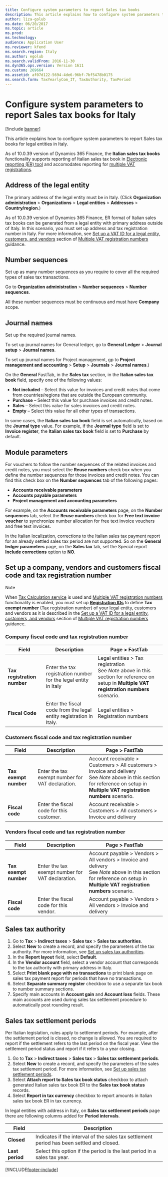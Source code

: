 ```yaml
---
title: Configure system parameters to report Sales tax books
description: This article explains how to configure system parameters to report Sales tax books for legal entities in Italy.
author: liza-golub
ms.date: 06/20/2017
ms.topic: article
ms.prod: 
ms.technology: 
audience: Application User
ms.reviewer: kfend
ms.search.region: Italy
ms.author: egolub
ms.search.validFrom: 2016-11-30
ms.dyn365.ops.version: Version 1611
ms.custom: 269664
ms.assetid: af07d122-5694-4de6-96bf-7bf5478b0175
ms.search.form: TaxYearlyCom_IT, TaxAuthority, TaxPeriod
---
```


# Configure system parameters to report Sales tax books for Italy

[!include [banner](../../includes/banner.md)]

This article explains how to configure system parameters to report Sales tax books for legal entities in Italy.

As of 10.0.39 version of Dynamics 365 Finance, the **Italian sales tax books** functionality supports reporting of Italian sales tax book in [Electronic reporting (ER) tool](https://learn.microsoft.com/en-us/dynamics365/fin-ops-core/dev-itpro/analytics/general-electronic-reporting) and accomodates reporting for [multiple VAT registrations](../global/emea-multiple-vat-registration-numbers.md).

## Address of the legal entity

The primary address of the legal entity must be in Italy. (Click **Organization administration** > **Organizations** > **Legal entities** > **Addresses** > **Country/region**.)

As of 10.0.39 version of Dynamics 365 Finance, ER format of Italian sales tax books can be generated from a legal entity with primary address outside of Italy. In this scenario, you must set up address and tax registration number in Italy. For more information, see [Set up a VAT ID for a legal entity, customers, and vendors](../global/emea-multiple-vat-registration-numbers.md#set-up-a-vat-id-for-a-legal-entity-customers-and-vendors) section of [Multiple VAT registration numbers](../global/emea-multiple-vat-registration-numbers.md) guidance.

## Number sequences

Set up as many number sequences as you require to cover all the required types of sales tax transactions. 

Go to <strong>Organization administration</strong> &gt; <strong>Number sequences</strong> &gt; <strong>Number sequences</strong>. 

All these number sequences must be continuous and must have <strong>Company</strong> scope.

## Journal names

Set up the required journal names. 

To set up journal names for General ledger, go to <strong>General Ledger</strong> &gt; <strong>Journal setup</strong> &gt; <strong>Journal names</strong>.

To set up journal names for Project management, gp to <strong>Project management and accounting</strong> &gt; <strong>Setup</strong> &gt; <strong>Journals</strong> &gt; <strong>Journal names</strong>.) 

On the <strong>General</strong> FastTab, in the <strong>Sales tax</strong> section, in the <strong>Italian sales tax book</strong> field, specify one of the following values:

<ul>
<li><strong>Not included</strong> – Select this value for invoices and credit notes that come from countries/regions that are outside the European community.</li>
<li><strong>Purchase</strong> – Select this value for purchase invoices and credit notes.</li>
<li><strong>Sales</strong> – Select this value for sales invoices and credit notes.</li>
<li><strong>Empty</strong> – Select this value for all other types of transactions.</li>
</ul>

In some cases, the <strong>Italian sales tax book</strong> field is set automatically, based on the <strong>Journal type</strong> value. For example, if the <strong>Journal type</strong> field is set to <strong>Invoice register</strong>, the <strong>Italian sales tax book</strong> field is set to <strong>Purchase</strong> by default.

## Module parameters

For vouchers to follow the number sequences of the related invoices and credit notes, you must select the <strong>Reuse numbers</strong> check box when you define the number sequences for those invoices and credit notes. You can find this check box on the <strong>Number sequences</strong> tab of the following pages:

<ul>
<li><strong>Accounts receivable parameters</strong></li>
<li><strong>Accounts payable parameters</strong></li>
<li><strong>Project management and accounting parameters</strong></li>
</ul>

For example, on the <strong>Accounts receivable parameters</strong> page, on the <strong>Number sequences</strong> tab, select the <strong>Reuse numbers</strong> check box for <strong>Free text invoice voucher</strong> to synchronize number allocation for free text invoice vouchers and free text invoices.

In the Italian localization, corrections to the Italian sales tax payment report for an already settled sales tax period are not supported. So on the <strong>General ledger parameters</strong> page, on the <strong>Sales tax</strong> tab, set the Special report **Include corrections** option to **NO**.

## Set up a company, vendors and customers fiscal code and tax registration number

> [!NOTE]
> When [Tax Calculation service](../global/global-tax-calcuation-service-overview.md) is used and [Multiple VAT registration numbers](../global/emea-multiple-vat-registration-numbers.md) functionality is enabled, you must set up [**Registration IDs**](../europe/emea-registration-ids.md) to define **Tax exempt number** (Tax registration number) of your legal entity, customers and vendors as it is described in the [Set up a VAT ID for a legal entity, customers, and vendors](../global/emea-multiple-vat-registration-numbers.md#set-up-a-vat-id-for-a-legal-entity-customers-and-vendors) section of [Multiple VAT registration numbers](../global/emea-multiple-vat-registration-numbers.md) guidance. 

### Company fiscal code and tax registration number

| **Field**        | **Description**                                                    | **Page > FastTab** |
|------------------|--------------------------------------------------------------------|--------------------|
| **Tax registration number** | Enter the tax registration number for the legal entity in Italy |  Legal entities > Tax registration <br> See *Note* above in this section for reference on setup in **Multiple VAT registration numbers** scenario. |
| **Fiscal Code**  | Enter the fiscal code from the legal entity registration in Italy. | Legal entities > Registration numbers |

### Customers fiscal code and tax registration number

| **Field**             | **Description**                                        | **Page > FastTab** |
|-----------------------|--------------------------------------------------------|--------------------|
| **Tax exempt number** | Enter the tax exempt number for VAT declaration.       | Account receivable > Customers > All customers > Invoice and delivery <br> See *Note* above in this section for reference on setup in **Multiple VAT registration numbers** scenario. |
| **Fiscal code**       | Enter the fiscal code for this customer.               | Account receivable > Customers > All customers > Invoice and delivery |

### Vendors fiscal code and tax registration number

| **Field**             | **Description**                                      | **Page > FastTab** |
|-----------------------|------------------------------------------------------|--------------------|
| **Tax exempt number** | Enter the tax exempt number for VAT declaration.     | Account payable > Vendors > All vendors > Invoice and delivery <br> See *Note* above in this section for reference on setup in **Multiple VAT registration numbers** scenario. |
| **Fiscal code**       | Enter the fiscal code for this vendor.               | Account payable > Vendors > All vendors > Invoice and delivery |

## Sales tax authority

1. Go to **Tax** > **Indirect taxes** > **Sales tax** > **Sales tax authorities**.
2. Select **New** to create a record, and specify the parameters of the tax authority. For more information, see [Set up sales tax authorities](../../general-ledger/tasks/set-up-sales-tax-authorities.md).
3. In the **Report layout** field, select **Default**.
4. In the **Vendor account** field, select a vendor account that corresponds to the tax authority with primary address in Italy.
5. Select **Print blank page with no transactions** to print blank page on sales tax payment report for periods that have no transactions.
6. Select **Separate summary register** checkbox to use a separate tax book to number summary sections.
7. Specify main accounts in **Account gain** and **Account loss** fields. These main accounts are used during sales tax settlement procedure to automatically post rounding result. 

## Sales tax settlement periods

Per Italian legislation, rules apply to settlement periods. For example, after the settlement period is closed, no change is allowed. 
You are required to report if the settlement refers to the last period on the fiscal year. 
View the settlement period status and report if it refers to a year closing. 

1. Go to **Tax** > **Indirect taxes** > **Sales tax** > **Sales tax settlement periods**.
2. Select **New** to create a record, and specify the parameters of the sales tax settlement period. For more information, see [Set up sales tax settlement periods](../../general-ledger/tasks/set-up-sales-tax-settlement-periods.md).
3. Select **Attach report to Sales tax book status** checkbox to attach generated Italian sales tax book ER to the **Sales tax book status** records.
4. Select **Report in tax currency** checkbox to report amounts in Italian sales tax book ER in tax currency.

In legal entities with address in Italy, on **Sales tax settlement periods** page there are following columns added for **Period intervals**.

|    <strong>Field</strong>    |                                   <strong>Description</strong>                                    |
|------------------------------|---------------------------------------------------------------------------------------------------|
|   <strong>Closed</strong>    | Indicates if the interval of the sales tax settlement period has been settled and closed. |
| <strong>Last period</strong> |             Select this option if the period is the last period in a sales tax year.              |



[!INCLUDE[footer-include](../../../includes/footer-banner.md)]
